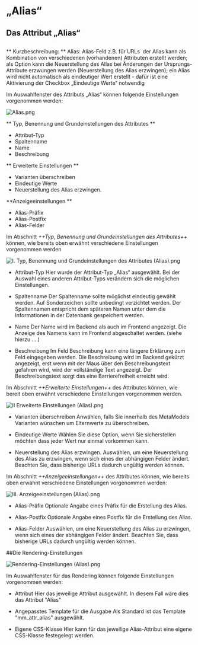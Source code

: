 # „Alias“

## Das Attribut „Alias“
##

** Kurzbeschreibung:
** Alias: Alias-Feld z.B. für URLs  der Alias kann als Kombination von verschiedenen (vorhandenen) Attributen erstellt werden; als Option kann die Neuerstellung des Alias bei Änderungen der Ursprungs-Attribute erzwungen werden (Neuerstellung des Alias erzwingen); ein Alias wird nicht automatisch als eindeutiger Wert erstellt - dafür ist eine Aktivierung der Checkbox „Eindeutige Werte“ notwendig 

Im Auswahlfenster des Attributs „Alias“ können folgende Einstellungen vorgenommen werden:

![Alias.png](http://)

** Typ, Benennung und Grundeinstellungen des Attributes
**

- Attribut-Typ
- Spaltenname
- Name
- Beschreibung


** Erweiterte Einstellungen
** 

- Varianten überschreiben
- Eindeutige Werte
- Neuerstellung des Alias erzwingen.


**Anzeigeeinstellungen
**

- Alias-Präfix
- Alias-Postfix
- Alias-Felder

Im Abschnitt *++Typ, Benennung und Grundeinstellungen des Attributes++* können, wie bereits oben erwähnt verschiedene Einstellungen vorgenommen werden

![I. Typ, Benennung und Grundeinstellungen des Attributes (Alias).png
](http://)

- Attribut-Typ
Hier wurde der Attribut-Typ „Alias“ ausgewählt. Bei der Auswahl eines anderen Attribut-Typs verändern sich die möglichen Einstellungen.

- Spaltenname
Der Spaltenname sollte möglichst eindeutig gewählt werden. Auf Sonderzeichen sollte unbedingt verzichtet werden. Der Spaltennamen entspricht dem späteren Namen unter dem die Informationen in der Datenbank gespeichert werden.

- Name
Der Name wird im Backend als auch im Frontend angezeigt. Die Anzeige des Namens kann im Frontend abgeschaltet werden. (siehe hierzu ....)

- Beschreibung
Im Feld Beschreibung kann eine längere Erklärung zum Feld eingegeben werden. Die Beschreibung wird im Backend gekürzt angezeigt, erst wenn mit der Maus über den Beschreibungstext gefahren wird, wird der vollständige Text angezeigt.
Der Beschreibungstext sorgt das eine Barrierefreiheit erreicht wird.

Im Abschnitt *++Erweiterte Einstellungen++* des Attributes können, wie bereit oben erwähnt verschiedene Einstellungen vorgenommen werden.

![II Erweiterte Einstellungen (Alias).png](http://)

- Varianten überschreiben
Anwählen, falls Sie innerhalb des MetaModels Varianten wünschen um Elternwerte zu überschreiben.

- Eindeutige Werte
Wählen Sie diese Option, wenn Sie sicherstellen möchten dass jeder Wert nur einmal vorkommen kann.

- Neuerstellung des Alias erzwingen.
Auswählen, um eine Neuerstellung des Alias zu erzwingen, wenn sich eines der abhängigen Felder ändert. Beachten Sie, dass bisherige URLs dadurch ungültig werden können.


Im Abschnitt *++Anzeigeeinstellungen++* des Attributes können, wie bereits oben erwähnt verschiedene Einstellungen vorgenommen werden:

![III. Anzeigeeinstellungen (Alias).png](http://)

- Alias-Präfix
Optionale Angabe eines Präfix für die Erstellung des Alias.

- Alias-Postfix
Optionale Angabe eines Postfix für die Erstellung des Alias.

- Alias-Felder
Auswählen, um eine Neuerstellung des Alias zu erzwingen, wenn sich eines der abhängigen Felder ändert. Beachten Sie, dass bisherige URLs dadurch ungültig werden können.


##Die Rendering-Einstellungen

![Rendering-Einstellungen (Alias).png](http://)

Im Auswahlfenster für das Rendering können folgende Einstellungen vorgenommen werden:

- Attribut
Hier das jeweilige Attribut ausgewählt. In diesem Fall wäre dies das Attribut "Alias"

- Angepasstes Template für die Ausgabe
Als Standard ist das Template "mm_attr_alias" ausgewählt.

- Eigene CSS-Klasse
Hier kann für das jeweilige Alias-Attribut eine eigene CSS-Klasse festegelegt werden.

